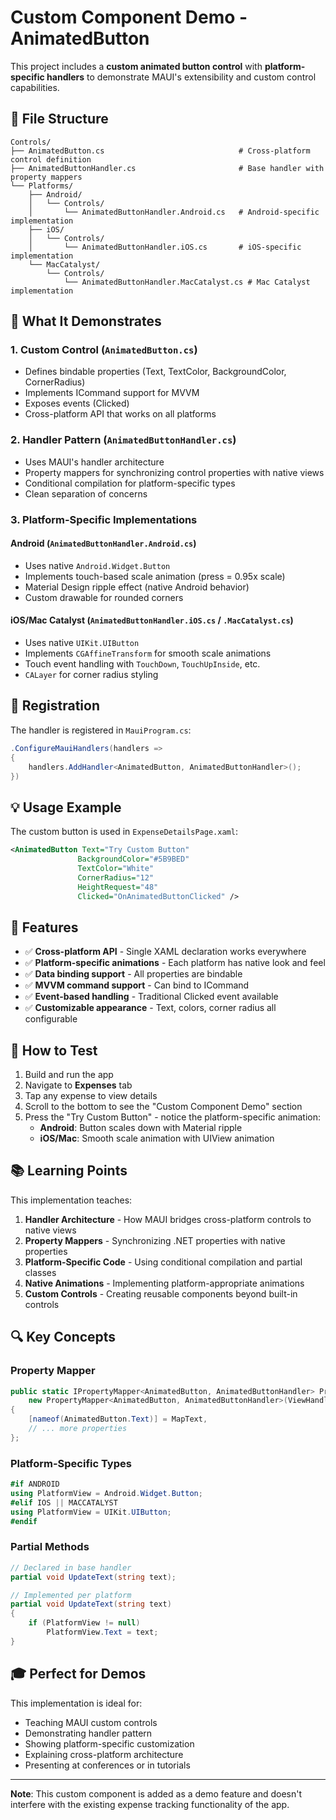 # Custom Component Demo - AnimatedButton

This project includes a **custom animated button control** with **platform-specific handlers** to demonstrate MAUI's extensibility and custom control capabilities.

## 📁 File Structure

```
Controls/
├── AnimatedButton.cs                              # Cross-platform control definition
├── AnimatedButtonHandler.cs                       # Base handler with property mappers
└── Platforms/
    ├── Android/
    │   └── Controls/
    │       └── AnimatedButtonHandler.Android.cs   # Android-specific implementation
    ├── iOS/
    │   └── Controls/
    │       └── AnimatedButtonHandler.iOS.cs       # iOS-specific implementation
    └── MacCatalyst/
        └── Controls/
            └── AnimatedButtonHandler.MacCatalyst.cs # Mac Catalyst implementation
```

## 🎯 What It Demonstrates

### 1. **Custom Control** (`AnimatedButton.cs`)
- Defines bindable properties (Text, TextColor, BackgroundColor, CornerRadius)
- Implements ICommand support for MVVM
- Exposes events (Clicked)
- Cross-platform API that works on all platforms

### 2. **Handler Pattern** (`AnimatedButtonHandler.cs`)
- Uses MAUI's handler architecture
- Property mappers for synchronizing control properties with native views
- Conditional compilation for platform-specific types
- Clean separation of concerns

### 3. **Platform-Specific Implementations**

#### **Android** (`AnimatedButtonHandler.Android.cs`)
- Uses native `Android.Widget.Button`
- Implements touch-based scale animation (press = 0.95x scale)
- Material Design ripple effect (native Android behavior)
- Custom drawable for rounded corners

#### **iOS/Mac Catalyst** (`AnimatedButtonHandler.iOS.cs` / `.MacCatalyst.cs`)
- Uses native `UIKit.UIButton`
- Implements `CGAffineTransform` for smooth scale animations
- Touch event handling with `TouchDown`, `TouchUpInside`, etc.
- `CALayer` for corner radius styling

## 🔧 Registration

The handler is registered in `MauiProgram.cs`:

```csharp
.ConfigureMauiHandlers(handlers =>
{
    handlers.AddHandler<AnimatedButton, AnimatedButtonHandler>();
})
```

## 💡 Usage Example

The custom button is used in `ExpenseDetailsPage.xaml`:

```xml
<AnimatedButton Text="Try Custom Button"
               BackgroundColor="#5B9BED"
               TextColor="White"
               CornerRadius="12"
               HeightRequest="48"
               Clicked="OnAnimatedButtonClicked" />
```

## 🎨 Features

- ✅ **Cross-platform API** - Single XAML declaration works everywhere
- ✅ **Platform-specific animations** - Each platform has native look and feel
- ✅ **Data binding support** - All properties are bindable
- ✅ **MVVM command support** - Can bind to ICommand
- ✅ **Event-based handling** - Traditional Clicked event available
- ✅ **Customizable appearance** - Text, colors, corner radius all configurable

## 🚀 How to Test

1. Build and run the app
2. Navigate to **Expenses** tab
3. Tap any expense to view details
4. Scroll to the bottom to see the "Custom Component Demo" section
5. Press the "Try Custom Button" - notice the platform-specific animation:
   - **Android**: Button scales down with Material ripple
   - **iOS/Mac**: Smooth scale animation with UIView animation

## 📚 Learning Points

This implementation teaches:

1. **Handler Architecture** - How MAUI bridges cross-platform controls to native views
2. **Property Mappers** - Synchronizing .NET properties with native properties
3. **Platform-Specific Code** - Using conditional compilation and partial classes
4. **Native Animations** - Implementing platform-appropriate animations
5. **Custom Controls** - Creating reusable components beyond built-in controls

## 🔍 Key Concepts

### Property Mapper
```csharp
public static IPropertyMapper<AnimatedButton, AnimatedButtonHandler> PropertyMapper = 
    new PropertyMapper<AnimatedButton, AnimatedButtonHandler>(ViewHandler.ViewMapper)
{
    [nameof(AnimatedButton.Text)] = MapText,
    // ... more properties
};
```

### Platform-Specific Types
```csharp
#if ANDROID
using PlatformView = Android.Widget.Button;
#elif IOS || MACCATALYST
using PlatformView = UIKit.UIButton;
#endif
```

### Partial Methods
```csharp
// Declared in base handler
partial void UpdateText(string text);

// Implemented per platform
partial void UpdateText(string text)
{
    if (PlatformView != null)
        PlatformView.Text = text;
}
```

## 🎓 Perfect for Demos

This implementation is ideal for:
- Teaching MAUI custom controls
- Demonstrating handler pattern
- Showing platform-specific customization
- Explaining cross-platform architecture
- Presenting at conferences or in tutorials

---

**Note**: This custom component is added as a demo feature and doesn't interfere with the existing expense tracking functionality of the app.
